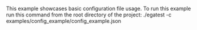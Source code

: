 This example showcases basic configuration file usage. To run this example run this
command from the root directory of the project:
    ./egatest -c examples/config_example/config_example.json
